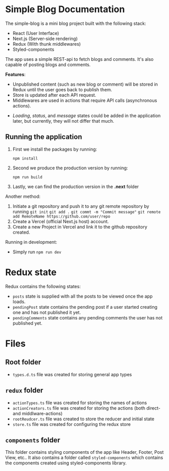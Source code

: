 ﻿# Simple Blog Documentation
The simple-blog is a mini blog project built with the following stack:

 - React (User Interface)
 - Next.js (Server-side rendering)
 - Redux (With thunk middlewares) 
 - Styled-components

The app uses a simple REST-api to fetch blogs and comments. It's also capable of posting blogs and comments.

**Features**:

 - Unpublished content (such as new blog or comment) will be stored in Redux until the user goes back to publish them.
 - Store is updated after each API request.
 - Middlewares are used in actions that require API calls (asynchronous actions).
 * *Loading*, *status*, and *message* states could be added in the application later, but currently, they will not differ that much.

## Running the application

 1. First we install the packages by running:

    `npm install`

 2. Second we produce the production version by running:

    `npm run build`
    
 3. Lastly, we can find the production version in the **.next** folder 
 
 Another method:

 1. Initiate a git repository and push it to any git remote repository by running
 `git init`
 `git add .`
 `git commt -m "Commit message"`
 `git remote add RemoteName https://github.com/user/repo`
2. Create a Vercel (official Next.js host) account.
3. Create a new Project in Vercel and link it to the github repository created.

 Running in development:
 - Simply run `npm run dev`

# Redux state
Redux contains the following states:

 - `posts` state is supplied with all the posts to be viewed once the app loads.
 - `pendingPost` state contains the pending post if a user started creating one and has not published it yet.
 - `pendingComments` state contains any pending comments the user has not published yet.

# Files
## Root folder

 - `types.d.ts` file was created for storing general app types
## `redux` folder 
- `actionTypes.ts`  file was created for storing the names of actions
- `actionCreators.ts`  file was created for storing the actions (both direct- and middlware-actions) 
- `rootReudcer.ts` file was created to store the reducer and initial state
- `store.ts` file was created for configuring the redux store

## `components` folder
This folder contains styling components of the app like Header, Footer, Post View, etc..
It also contains a folder called `styled-components` which contains the components created using styled-components library.

